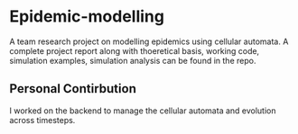 # Epidemic-modelling
A team research project on modelling epidemics using cellular automata. 
A complete project report along with thoeretical basis, working code, simulation examples, simulation analysis can be found in the repo.

## Personal Contirbution
I worked on the backend to manage the cellular automata and evolution across timesteps. 
